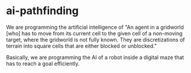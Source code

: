 # ai-pathfinding
We are programming the artificial intelligence of "An agent in a gridworld [who] has to move from its current cell to the given cell of a non-moving target, where the gridworld is not fully known. They are discretizations of terrain into square cells that are either blocked or unblocked."

  Basically, we are programming the AI of a robot inside a digital maze that has to reach a goal efficiently.
